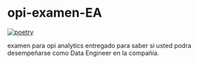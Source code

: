 # opi-examen-EA

[![poetry](https://img.shields.io/badge/poetry-managed-blue)](https://python-poetry.org/)

examen para opi analytics entregado para saber si usted podra desempeñarse como Data Engineer en la compañía.
